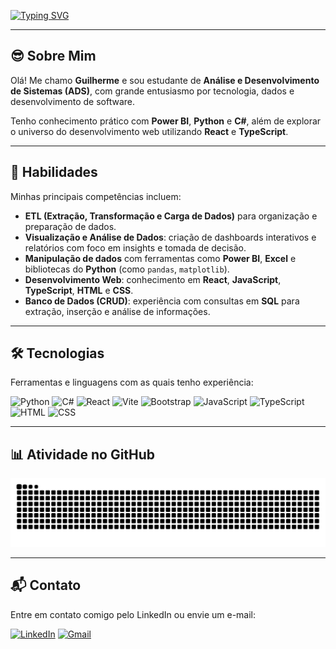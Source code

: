[![Typing SVG](https://readme-typing-svg.herokuapp.com/?color=00FF00&size=35&center=true&vCenter=true&width=1000&lines=Olá,+meu+nome+é+Guilherme!;🧑‍💻Sou+estudante+de+ADS)](https://git.io/typing-svg)

---

## 😎 Sobre Mim

Olá! Me chamo **Guilherme** e sou estudante de **Análise e Desenvolvimento de Sistemas (ADS)**, com grande entusiasmo por tecnologia, dados e desenvolvimento de software.

Tenho conhecimento prático com **Power BI**, **Python** e **C#**, além de explorar o universo do desenvolvimento web utilizando **React** e **TypeScript**.

---

## 🧠 Habilidades

Minhas principais competências incluem:

- **ETL (Extração, Transformação e Carga de Dados)** para organização e preparação de dados.
- **Visualização e Análise de Dados**: criação de dashboards interativos e relatórios com foco em insights e tomada de decisão.
- **Manipulação de dados** com ferramentas como **Power BI**, **Excel** e bibliotecas do **Python** (como `pandas`, `matplotlib`).
- **Desenvolvimento Web**: conhecimento em **React**, **JavaScript**, **TypeScript**, **HTML** e **CSS**.
- **Banco de Dados (CRUD)**: experiência com consultas em **SQL** para extração, inserção e análise de informações.

---

## 🛠 Tecnologias

Ferramentas e linguagens com as quais tenho experiência:

<p align="left">
  <img alt="Python" src="https://cdn.jsdelivr.net/gh/devicons/devicon/icons/python/python-original.svg" width="40" />
  <img alt="C#" src="https://cdn.jsdelivr.net/gh/devicons/devicon/icons/csharp/csharp-original.svg" width="40" />
  <img alt="React" src="https://cdn.jsdelivr.net/gh/devicons/devicon/icons/react/react-original.svg" width="40" />
  <img alt="Vite" src="https://cdn.jsdelivr.net/gh/devicons/devicon/icons/vitejs/vitejs-original.svg" width="40" />
  <img alt="Bootstrap" src="https://cdn.jsdelivr.net/gh/devicons/devicon/icons/bootstrap/bootstrap-original.svg" width="40" />
  <img alt="JavaScript" src="https://cdn.jsdelivr.net/gh/devicons/devicon/icons/javascript/javascript-original.svg" width="40" />
  <img alt="TypeScript" src="https://cdn.jsdelivr.net/gh/devicons/devicon/icons/typescript/typescript-original.svg" width="40" />
  <img alt="HTML" src="https://cdn.jsdelivr.net/gh/devicons/devicon/icons/html5/html5-original.svg" width="40" />
  <img alt="CSS" src="https://cdn.jsdelivr.net/gh/devicons/devicon/icons/css3/css3-original.svg" width="40" />
</p>

---

## 📊 Atividade no GitHub

<p align="center">
  <img src="https://raw.githubusercontent.com/The-Souza/The-Souza/output/snake.svg" alt="Snake animation" />
</p>

---

## 📬 Contato

Entre em contato comigo pelo LinkedIn ou envie um e-mail:

[![LinkedIn](https://img.shields.io/badge/LinkedIn-0077B5?style=for-the-badge&logo=linkedin&logoColor=white)](https://www.linkedin.com/in/guilherme-campos-446bab2b8/)
[![Gmail](https://img.shields.io/badge/Gmail-333333?style=for-the-badge&logo=gmail&logoColor=red)](mailto:guilhermev272@gmail.com)
